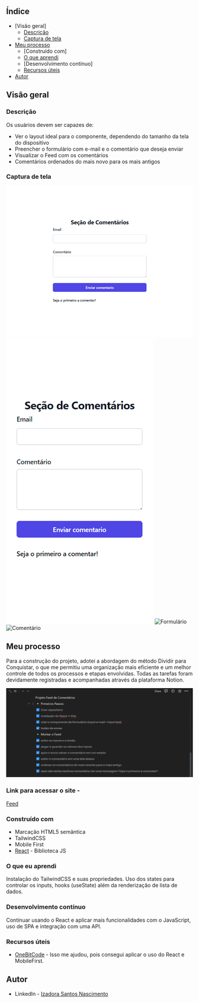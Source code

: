 ## Índice

- [Visão geral]
   - [Descrição](#descrição)
   - [Captura de tela](#captura-de-tela)
- [Meu processo](#meu-processo)
   - [Construído com]
   - [O que aprendi](#o-que-aprendi)
   - [Desenvolvimento contínuo]
   - [Recursos úteis](#useful-resources)
- [Autor](#autor)

## Visão geral

### Descrição

Os usuários devem ser capazes de:

- Ver o layout ideal para o componente, dependendo do tamanho da tela do dispositivo
- Preencher o formulário com e-mail e o comentário que deseja enviar
- Visualizar o Feed com os comentários
- Comentários ordenados do mais novo para os mais antigos

### Captura de tela

![Tablet](https://github.com/IzadoraNascimento/Feed/blob/master/src/assets/Feed-tablet.png)
![Mobile](https://github.com/IzadoraNascimento/Feed/blob/master/src/assets/Feed-mobile.png)
![Formulário](https://github.com/IzadoraNascimento/Feed/blob/master/src/assets/Feed-formulário.png)
![Comentário](https://github.com/IzadoraNascimento/Feed/blob/master/src/assets/Feed-comentário.png)

## Meu processo

Para a construção do projeto, adotei a abordagem do método Dividir para Conquistar, o que me permitiu uma organização mais eficiente e um melhor controle de todos os processos e etapas envolvidas. Todas as tarefas foram devidamente registradas e acompanhadas através da plataforma Notion.

![Notion](https://github.com/IzadoraNascimento/Feed/blob/master/src/assets/Notion.png)



### Link para acessar o site - 
[Feed](https://testimony-izadora.netlify.app/)

### Construído com

- Marcação HTML5 semântica
- TailwindCSS
- Mobile First
- [React](https://reactjs.org/) - Biblioteca JS

### O que eu aprendi

Instalação do TailwindCSS e suas propriedades. Uso dos states para controlar os inputs, hooks (useState) além da renderização de lista de dados. 

### Desenvolvimento contínuo

Continuar usando o React e aplicar mais funcionalidades com o JavaScript, uso de SPA e integração com uma API. 

### Recursos úteis

- [OneBitCode](https://cursos.onebitcode.com/) - Isso me ajudou, pois consegui aplicar o uso do React e MobileFirst. 

## Autor

- LinkedIn - [Izadora Santos Nascimento](https://www.linkedin.com/in/izadorasantosn/)
